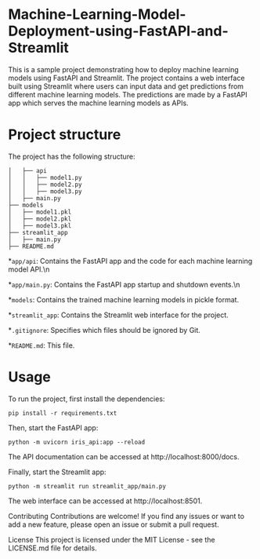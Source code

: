 # Machine-Learning-Model-Deployment-using-FastAPI-and-Streamlit

This is a sample project demonstrating how to deploy machine learning models using FastAPI and Streamlit. The project contains a web interface built using Streamlit where users can input data and get predictions from different machine learning models. The predictions are made by a FastAPI app which serves the machine learning models as APIs.

# Project structure
The project has the following structure:

```├── app 
│   ├── api 
│   │   ├── model1.py 
│   │   ├── model2.py 
│   │   ├── model3.py 
│   ├── main.py 
├── models 
│   ├── model1.pkl 
│   ├── model2.pkl 
│   ├── model3.pkl 
├── streamlit_app 
│   ├── main.py 
├── README.md 
 ```

*`app/api`: Contains the FastAPI app and the code for each machine learning model API.\n

*`app/main.py`: Contains the FastAPI app startup and shutdown events.\n

*`models`: Contains the trained machine learning models in pickle format.

*`streamlit_app`: Contains the Streamlit web interface for the project.

*`.gitignore`: Specifies which files should be ignored by Git.

*`README.md`: This file.


# Usage

To run the project, first install the dependencies:

```pip install -r requirements.txt```

Then, start the FastAPI app:

```cd app
python -m uvicorn iris_api:app --reload
```

The API documentation can be accessed at http://localhost:8000/docs.

Finally, start the Streamlit app:

```python -m streamlit run streamlit_app/main.py```


The web interface can be accessed at http://localhost:8501.

Contributing
Contributions are welcome! If you find any issues or want to add a new feature, please open an issue or submit a pull request.

License
This project is licensed under the MIT License - see the LICENSE.md file for details.
